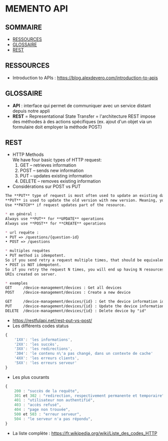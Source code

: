 # MEMENTO API

## SOMMAIRE
* [RESSOURCES](#ressources)
* [GLOSSAIRE](#glossaire)
* [REST](#rest)

## RESSOURCES
* Introduction to APIs : https://blog.alexdevero.com/introduction-to-apis

## GLOSSAIRE
* **API** : interface qui permet de communiquer avec un service distant depuis notre appli
* **REST** = Representational State Transfer = l'architecture REST impose des méthodes à des actions spécifiques (ex. ajout d'un objet via un formulaire doit employer la méthode POST)

## REST
* HTTP Methods   
   We have four basic types of HTTP request:   
   1. GET – retrieves information
   2. POST – sends new information
   3. PUT – updates existing information
   4. DELETE – removes existing information
* Considérations sur POST vs PUT
```md
The **PUT** type of request is most often used to update an existing data or resources.
**PUT** is used to update the old version with new version. Meaning, you update everything. 
Use **PATCH** if request updates part of the resource.

* en général :
Always use **PUT** for **UPDATE** operations
Always use **POST** for **CREATE** operations

* url requête : 
• PUT => /questions/{question-id}
• POST => /questions

* multiples requêtes
• PUT method is idempotent. 
So if you send retry a request multiple times, that should be equivalent to single request modification
• POST is NOT idempotent. 
So if you retry the request N times, you will end up having N resources with N different 
URIs created on server.

* exemples
GET 	/device-management/devices : Get all devices
POST 	/device-management/devices : Create a new device

GET 	/device-management/devices/{id} : Get the device information identified by "id"
PUT 	/device-management/devices/{id} : Update the device information identified by "id"
DELETE	/device-management/devices/{id} : Delete device by "id"
```
* https://restfulapi.net/rest-put-vs-post/
* Les différents codes status
```js
{
    '1XX': 'les informations',
    '2XX': 'les succès',
    '3XX': 'les redirections',
    '304': 'le contenu n\'a pas changé, dans un contexte de cache'
    '4XX': 'les erreurs clients',
    '5XX': 'les erreurs serveur'
}
```
* Les plus courants
```js
{
    200 : "succès de la requête",
    301 et 302 : "redirection, respectivement permanente et temporaire",
    401 : "utilisateur non authentifié",
    403 : "accès refusé",
    404 : "page non trouvée",
    500 et 503 : "erreur serveur",
    504 : "le serveur n'a pas répondu",
}
```
* La liste complète : https://fr.wikipedia.org/wiki/Liste_des_codes_HTTP